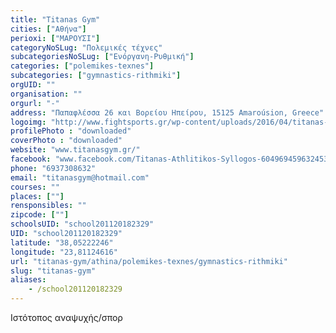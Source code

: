 ```yaml
---
title: "Titanas Gym"
cities: ["Αθήνα"]
perioxi: ["ΜΑΡΟΥΣΙ"]
categoryNoSLug: "Πολεμικές τέχνες"
subcategoriesNoSLug: ["Ενόργανη-Ρυθμική"]
categories: ["polemikes-texnes"]
subcategories: ["gymnastics-rithmiki"]
orgUID: ""
organisation: ""
orgurl: "-"
address: "Παπαφλέσσα 26 και Βορείου Ηπείρου, 15125 Amaroúsion, Greece"
logoimg: "http://www.fightsports.gr/wp-content/uploads/2016/04/titanas-logo.jpg"
profilePhoto : "downloaded"
coverPhoto : "downloaded"
website: "www.titanasgym.gr/"
facebook: "www.facebook.com/Titanas-Athlitikos-Syllogos-604969459632453/"
phone: "6937308632"
email: "titanasgym@hotmail.com"
courses: ""
places: [""]
rensponsibles: ""
zipcode: [""]
schoolsUID: "school201120182329"
UID: "school201120182329"
latitude: "38,05222246"
longitude: "23,81124616"
url: "titanas-gym/athina/polemikes-texnes/gymnastics-rithmiki"
slug: "titanas-gym"
aliases:
    - /school201120182329
---
```





Ιστότοπος αναψυχής/σπορ